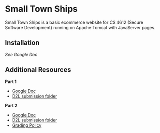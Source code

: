 # Small Town Ships

Small Town Ships is a basic ecommerce website for CS 4612 (Secure Software Development) running on Apache Tomcat with JavaServer pages.

## Installation

*See Google Doc*

## Additional Resources

**Part 1**

- [Google Doc](https://docs.google.com/document/d/1vxiZdJJseQ1-9ecXXB3-Omdi-b2v2utg5wZCidxTeVc/edit)
- [D2L submission folder](https://kennesaw.view.usg.edu/d2l/lms/dropbox/user/folder_submit_files.d2l?ou=1865956&db=1622075&grpid=1896129)

**Part 2**

- [Google Doc](https://docs.google.com/document/d/1pTzkMfcc32o5ALBWeww3pFG7XtjHIDURgYTwHxm7JJE/edit?usp=sharing)
- [D2L submission folder](https://kennesaw.view.usg.edu/d2l/lms/dropbox/user/folder_submit_files.d2l?db=1622085&grpid=1896129&isprv=0&bp=0&ou=1865956)
- [Grading Policy](https://kennesawedu-my.sharepoint.com/:b:/g/personal/skemp13_students_kennesaw_edu/EW26l42VMcpEt5EXfuC2dVoB52ZApfVN8i3zGWGrVGD0yQ?e=jSIALL)
